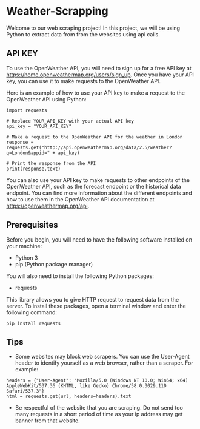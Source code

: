 # Weather-Scrapping
Welcome to our web scraping project! In this project, we will be using Python to extract data from from the websites using api calls.

## API KEY
To use the OpenWeather API, you will need to sign up for a free API key at https://home.openweathermap.org/users/sign_up. Once you have your API key, you can use it to make requests to the OpenWeather API.

Here is an example of how to use your API key to make a request to the OpenWeather API using Python:
```
import requests

# Replace YOUR_API_KEY with your actual API key
api_key = "YOUR_API_KEY"

# Make a request to the OpenWeather API for the weather in London
response = requests.get("http://api.openweathermap.org/data/2.5/weather?q=London&appid=" + api_key)

# Print the response from the API
print(response.text)
```
You can also use your API key to make requests to other endpoints of the OpenWeather API, such as the forecast endpoint or the historical data endpoint. You can find more information about the different endpoints and how to use them in the OpenWeather API documentation at https://openweathermap.org/api.

## Prerequisites
Before you begin, you will need to have the following software installed on your machine:

- Python 3
- pip (Python package manager)  

You will also need to install the following Python packages:

- requests  

This library allows you to give HTTP request to request data from the server.
To install these packages, open a terminal window and enter the following command:  
```
pip install requests
```

## Tips

- Some websites may block web scrapers. You can use the User-Agent header to identify yourself as a web browser, rather than a scraper. For example:  

 ```
 headers = {"User-Agent": "Mozilla/5.0 (Windows NT 10.0; Win64; x64) AppleWebKit/537.36 (KHTML, like Gecko) Chrome/58.0.3029.110 Safari/537.3"}
 html = requests.get(url, headers=headers).text
 ```
- Be respectful of the website that you are scraping. Do not send too many requests in a short period of time as your ip address may get banner from that website.

